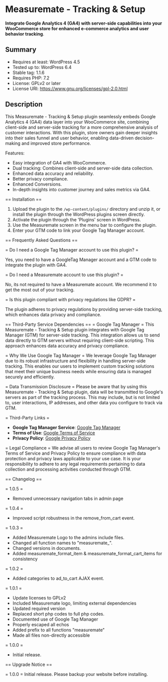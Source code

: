 # Measuremate - Tracking & Setup
**Integrate Google Analytics 4 (GA4) with server-side capabilities into your WooCommerce store for enhanced e-commerce analytics and user behavior tracking**.
## Summary

 - Requires at least: WordPress 4.5
 - Tested up to: WordPress 6.4
 - Stable tag: 1.1.6
 - Requires PHP: 7.2
 - License: GPLv2 or later
 - License URI: https://www.gnu.org/licenses/gpl-2.0.html
## Description
This Measuremate - Tracking & Setup plugin seamlessly embeds Google Analytics 4 (GA4) data layer into your WooCommerce site, combining client-side and server-side tracking for a more comprehensive analysis of customer interactions. With this plugin, store owners gain deeper insights into their sales funnel and user behavior, enabling data-driven decision-making and improved store performance.

Features:
- Easy integration of GA4 with WooCommerce.
- Dual tracking: Combines client-side and server-side data collection.
- Enhanced data accuracy and reliability.
- Better privacy compliance.
- Enhanced Conversions.
- In-depth insights into customer journey and sales metrics via GA4.

== Installation ==

1. Upload the plugin to the `/wp-content/plugins/` directory and unzip it, or install the plugin through the WordPress plugins screen directly.
2. Activate the plugin through the 'Plugins' screen in WordPress.
3. Use the Measuremate screen in the menu bar to configure the plugin.
4. Enter your GTM code to link your Google Tag Manager account.

== Frequently Asked Questions ==

= Do I need a Google Tag Manager account to use this plugin? =

Yes, you need to have a GoogleTag Manager account and a GTM code to integrate the plugin with GA4.

= Do I need a Measuremate account to use this plugin? =

No, its not required to have a Measuremate account. We recommend it to get the most out of your tracking.

= Is this plugin compliant with privacy regulations like GDPR? =

The plugin adheres to privacy regulations by providing server-side tracking, which enhances data privacy and compliance.

== Third-Party Service Dependencies ==
= Google Tag Manager =
This Measuremate - Tracking & Setup plugin integrates with Google Tag Manager (GTM) for server-side tracking. This integration allows us to send data directly to GTM servers without requiring client-side scripting. This approach enhances data accuracy and privacy compliance.

= Why We Use Google Tag Manager =
We leverage Google Tag Manager due to its robust infrastructure and flexibility in handling server-side tracking. This enables our users to implement custom tracking solutions that meet their unique business needs while ensuring data is managed securely and efficiently.

= Data Transmission Disclosure =
Please be aware that by using this Measuremate - Tracking & Setup plugin, data will be transmitted to Google's servers as part of the tracking process. This may include, but is not limited to, user interactions, IP addresses, and other data you configure to track via GTM.

= Third-Party Links =
- **Google Tag Manager Service**: [Google Tag Manager](https://tagmanager.google.com/)
- **Terms of Use**: [Google Terms of Service](https://policies.google.com/terms)
- **Privacy Policy**: [Google Privacy Policy](https://policies.google.com/privacy)

= Legal Compliance =
We advise all users to review Google Tag Manager's Terms of Service and Privacy Policy to ensure compliance with data protection and privacy laws applicable to your use case. It is your responsibility to adhere to any legal requirements pertaining to data collection and processing activities conducted through GTM.

== Changelog ==

= 1.0.5 =
- Removed unnecessary navigation tabs in admin page 

= 1.0.4 =
- Improved script robustness in the remove_from_cart event.

= 1.0.3 =
- Added Measuremate Logo to the admins include files.
- Changed all function names to "measuremate_".
- Changed versions in documents.
- Added measuremate_format_item & measuremate_format_cart_items for consistency

= 1.0.2 =
- Added categories to ad_to_cart AJAX event.

= 1.0.1 =
- Update licenses to GPLv2
- Included Measuremate logo, limiting external dependencies
- Updated required version
- Replaced short php codes to full php codes.
- Documented use of Google Tag Manager
- Properly escaped all echos
- Added prefix to all functions "measuremate"
- Made all files non-directly accessible

= 1.0.0 =
- Initial release.

== Upgrade Notice ==

= 1.0.0 =
Initial release. Please backup your website before installing.
